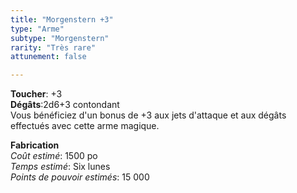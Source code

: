 ```yaml
---
title: "Morgenstern +3"
type: "Arme"
subtype: "Morgenstern"
rarity: "Très rare"
attunement: false

---
```

**Toucher**: +3  
**Dégâts**:2d6+3 contondant  
Vous bénéficiez d'un bonus de +3 aux jets d'attaque et aux dégâts effectués avec cette arme magique.  

**Fabrication**  
*Coût estimé*: 1500 po  
*Temps estimé*: Six lunes  
*Points de pouvoir estimés*: 15 000  
